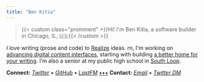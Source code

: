 ```yaml
---
title: "Ben Kitia"
---
```


> {{< custom class="prominent" >}}Hi! I'm Ben Kitia, a software builder in Chicago, IL, 🇺🇸{{< /custom >}}

I love writing (prose and code) to [Realize](/Realize.pdf) ideas. rn, I'm working on [advancing digital content interfaces](https://helianth.co/?ref=kitia.net), starting with building [a better home for your writing](https://pubnent.com/?ref=kitia.net). I’m also a senior at my public high school in [South Loop](https://www.flickr.com/search/?sort=interestingness-desc&safe_search=1&text=southloop&view_all=1).

**Connect:** _[Twitter](https://twitter.com/benkitia)_ • _[GitHub](https://github.com/benkitia)_ • _[LastFM](https://www.last.fm/user/benkitia)_ [•••](/handles)
**Contact:** _[Email](https://www.kitia.net/email)_ • _[Twitter DM](https://twitter.com/messages/compose?recipient_id=1188270454303277056)_
